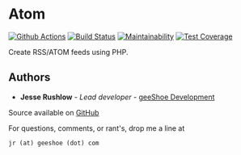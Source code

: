 # Atom

[![Github Actions](https://github.com/geeshoe/atom/workflows/Atom%20CI/badge.svg)](https://github.com/geeshoe/atom/actions)
[![Build Status](https://travis-ci.com/geeShoe/atom.svg?branch=master)](https://travis-ci.com/geeShoe/atom)
[![Maintainability](https://api.codeclimate.com/v1/badges/b1c92c865306da647228/maintainability)](https://codeclimate.com/github/geeShoe/atom/maintainability)
[![Test Coverage](https://api.codeclimate.com/v1/badges/b1c92c865306da647228/test_coverage)](https://codeclimate.com/github/geeShoe/atom/test_coverage)

Create RSS/ATOM feeds using PHP.

## Authors

* **Jesse Rushlow** - *Lead developer* - [geeShoe Development](http://geeshoe.com)

Source available on [GitHub](https://github.com/geeshoe/atom)

For questions, comments, or rant's, drop me a line at

```
jr (at) geeshoe (dot) com
```